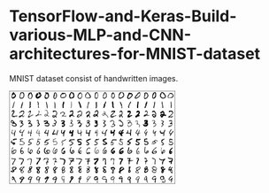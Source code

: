 # TensorFlow-and-Keras-Build-various-MLP-and-CNN-architectures-for-MNIST-dataset

MNIST dataset consist of handwritten images.

![MNIST](/images/mnist.png)

